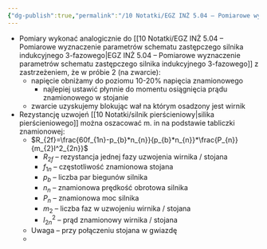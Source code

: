 ```yaml
---
{"dg-publish":true,"permalink":"/10 Notatki/EGZ INŻ 5.04 – Pomiarowe wyznaczenie parametrów schematu zastępczego silnika indukcyjnego 3-fazowego/","tags":["wiedza/zettel","to-do/research"]}
---
```


* Pomiary wykonać analogicznie do [[10 Notatki/EGZ INŻ 5.04 – Pomiarowe wyznaczenie parametrów schematu zastępczego silnika indukcyjnego 3-fazowego\|EGZ INŻ 5.04 – Pomiarowe wyznaczenie parametrów schematu zastępczego silnika indukcyjnego 3-fazowego]] z zastrzeżeniem, że w próbie 2 (na zwarcie):
	* napięcie obniżamy do poziomu 10-20% napięcia znamionowego
		* najlepiej ustawić płynnie do momentu osiągnięcia prądu znamionowego w stojanie
	* zwarcie uzyskujemy blokując wał na którym osadzony jest wirnik
* Rezystancję uzwojeń [[10 Notatki/silnik pierścieniowy\|silika pierścieniowego]] można oszacować m. in na podstawie tabliczki znamionowej:
	* $R_{2f}=\frac{60f_{1n}-p_{b}*n_{n}}{p_{b}*n_{n}}*\frac{P_{n}}{m_{2}I^2_{2n}}$
		* $R_{2f}$ – rezystancja jednej fazy uzwojenia wirnika / stojana
		* $f_{1n}$ – częstotliwość znamionowa stojana
		* $p_{b}$ – liczba par biegunów silnika
		* $n_{n}$ – znamionowa prędkość obrotowa silnika
		* $P_{n}$ – znamionowa moc silnika
		* $m_{2}$ – liczba faz w uzwojeniu wirnika / stojana
		* $I^2_{2n}$ – prąd znamionowy wirnika / stojana
	* Uwaga – przy połączeniu stojana w gwiazdę
	* 